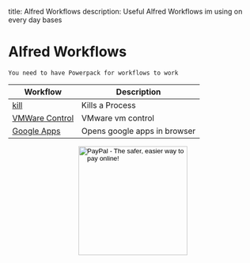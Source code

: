 title: Alfred Workflows
description: Useful Alfred Workflows im using on every day bases

# Alfred Workflows

`You need to have Powerpack for workflows to work`

| Workflow                                                             | Description                  |
|----------------------------------------------------------------------|------------------------------|
| [kill](https://github.com/SamVerschueren/alfred-fkill)               | Kills a Process              |
| [VMWare Control](http://www.packal.org/workflow/vmware-control)      | VMware vm control            |
| [Google Apps](https://github.com/PierBover/AlfredWorkflowGoogleApps) | Opens google apps in browser |

<!-- Donation Button -->
<form action="https://www.paypal.com/cgi-bin/webscr" method="post" target="_top" align="center"><input type="hidden" name="cmd" value="_s-xclick"><input type="hidden" name="hosted_button_id" value="Q94AU5RUD4X6A"><input type="image" src="https://raw.githubusercontent.com/fire1ce/3os.org/gh-pages/assets/images/beerDonation.png" width="220px" border="0" name="submit" alt="PayPal - The safer, easier way to pay online!"><img alt="" border="0" src="https://www.paypalobjects.com/en_US/i/scr/pixel.gif" width="1" height="1"></form>
<!-- Donation Button -->